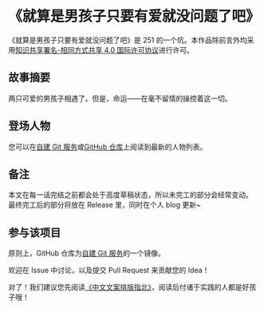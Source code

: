 # 《就算是男孩子只要有爱就没问题了吧》

《就算是男孩子只要有爱就没问题了吧》是 251 的一个坑。本作品除前言外均采用[知识共享署名-相同方式共享 4.0 国际许可协议](https://creativecommons.org/licenses/by-sa/4.0/)进行许可。

## 故事摘要

两只可爱的男孩子相遇了。但是，命运——在毫不留情的操控着这一切。

## 登场人物

您可以在[自建 Git 服务](https://code.251.sh/misaka00251/I-wanna-be-a-cute-onnanoko/wiki/%E8%A7%92%E8%89%B2%E5%88%97%E8%A1%A8)或[GitHub 仓库](https://github.com/misaka00251/I-wanna-be-a-cute-onnanoko/wiki/%E8%A7%92%E8%89%B2%E5%88%97%E8%A1%A8)上阅读到最新的人物列表。

## 备注

本文在每一话完结之前都会处于高度草稿状态，所以未完工的部分会经常变动。
最终完工后的部分将放在 Release 里，同时在个人 blog 更新~

## 参与该项目

原则上，GitHub 仓库为[自建 Git 服务](https://code.251.sh/misaka00251/I-wanna-be-a-cute-onnanoko)的一个镜像。

欢迎在 Issue 中讨论，以及提交 Pull Request 来贡献您的 Idea！

对了！我们建议您先阅读[《中文文案排版指北》](https://github.com/sparanoid/chinese-copywriting-guidelines)，阅读后付诸于实践的人都是好孩子哦！